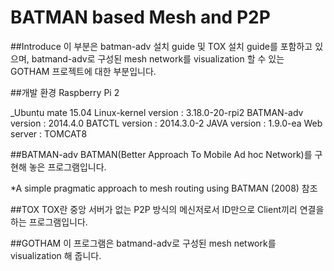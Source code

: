# BATMAN based Mesh and P2P

##Introduce
이 부분은 batman-adv 설치 guide 및 TOX 설치 guide를 포함하고 있으며, batmand-adv로 구성된 mesh network를 visualization 할 수 있는 GOTHAM 프로젝트에 대한 부분입니다.

##개발 환경
Raspberry Pi 2

_Ubuntu mate 15.04 
Linux-kernel version : 3.18.0-20-rpi2
BATMAN-adv version : 2014.4.0
BATCTL version : 2014.3.0-2
JAVA version : 1.9.0-ea
Web server : TOMCAT8

##BATMAN-adv
 BATMAN(Better Approach To Mobile Ad hoc Network)를 구현해 놓은 프로그램입니다.
 
 *A simple pragmatic approach to mesh routing using BATMAN (2008) 참조
 
 
##TOX
 TOX란 중앙 서버가 없는 P2P 방식의 메신저로서 ID만으로 Client끼리 연결을 하는 프로그램입니다.
  
 
##GOTHAM
 이 프로그램은 batmand-adv로 구성된 mesh network를 visualization 해 줍니다.
